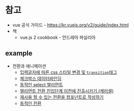 # 참고

- vue 공식 가이드 - https://kr.vuejs.org/v2/guide/index.html
- 책 
  - vue.js 2 cookbook - 안드레아 파실리아





## example

- 전환과 애니메이션
  - [입력글자에 따른 css 스타일 변경 및 `transition`태그](https://codesandbox.io/s/7y05pn9n46)
  - [체크박스 데이터바인딩](https://codesandbox.io/s/2j824405p)
  - [동적인 select 엘리먼트 ](https://codesandbox.io/s/3kp3164p3q)
  - [엘리먼트 전환 진입단계 이전에 진출시키기 (캐러셀)](https://codesandbox.io/s/8x348ovw92)
  - [재사용 할 수 있는 전환을 컴포넌트로 작성하기](https://codesandbox.io/s/0yj46ppmw0) 
  - [동적인 전환](https://codesandbox.io/s/7yv534jrpq)

